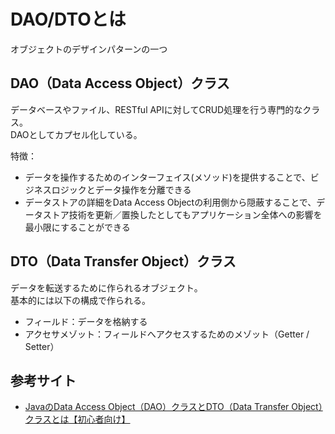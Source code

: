 # DAO/DTOとは
オブジェクトのデザインパターンの一つ  

## DAO（Data Access Object）クラス
データベースやファイル、RESTful APIに対してCRUD処理を行う専門的なクラス。  
DAOとしてカプセル化している。  

特徴：  
- データを操作するためのインターフェイス(メソッド)を提供することで、ビジネスロジックとデータ操作を分離できる  
- データストアの詳細をData Access Objectの利用側から隠蔽することで、データストア技術を更新／置換したとしてもアプリケーション全体への影響を最小限にすることができる


## DTO（Data Transfer Object）クラス
データを転送するために作られるオブジェクト。  
基本的には以下の構成で作られる。  

- フィールド：データを格納する
- アクセサメゾット：フィールドへアクセスするためのメゾット（Getter / Setter）  


## 参考サイト
- [JavaのData Access Object（DAO）クラスとDTO（Data Transfer Object）クラスとは【初心者向け】](https://techacademy.jp/magazine/19443)

